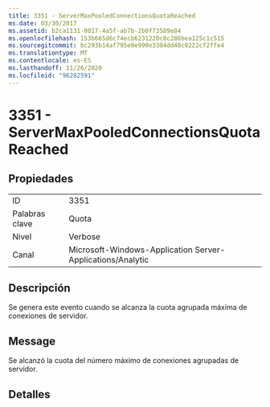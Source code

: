 ```yaml
---
title: 3351 - ServerMaxPooledConnectionsQuotaReached
ms.date: 03/30/2017
ms.assetid: b2ca1131-0017-4a5f-ab7b-2b0f73589e84
ms.openlocfilehash: 153b665d6c74ecb6231220c0c286bea125c1c515
ms.sourcegitcommit: bc293b14af795e0e999e3304dd40c0222cf2ffe4
ms.translationtype: MT
ms.contentlocale: es-ES
ms.lasthandoff: 11/26/2020
ms.locfileid: "96282591"
---
```

# <a name="3351---servermaxpooledconnectionsquotareached"></a>3351 - ServerMaxPooledConnectionsQuotaReached

## <a name="properties"></a>Propiedades  
  
|||  
|-|-|  
|ID|3351|  
|Palabras clave|Quota|  
|Nivel|Verbose|  
|Canal|Microsoft-Windows-Application Server-Applications/Analytic|  
  
## <a name="description"></a>Descripción  

 Se genera este evento cuando se alcanza la cuota agrupada máxima de conexiones de servidor.  
  
## <a name="message"></a>Message  

 Se alcanzó la cuota del número máximo de conexiones agrupadas de servidor.  
  
## <a name="details"></a>Detalles
